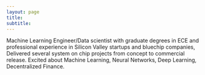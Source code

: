 ```yaml
---
layout: page
title: 
subtitle: 
---
```

Machine Learning Engineer/Data scientist with graduate degrees in ECE and professional experience in Silicon Valley startups and bluechip companies, Delivered several system on chip projects from concept to commercial release. Excited about Machine Learning, Neural Networks, Deep Learning, Decentralized Finance.



